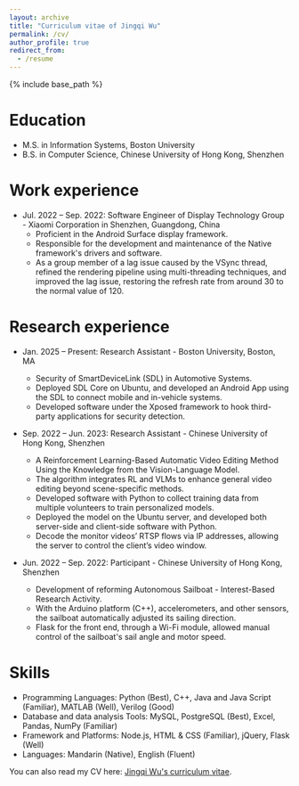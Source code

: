 ```yaml
---
layout: archive
title: "Curriculum vitae of Jingqi Wu"
permalink: /cv/
author_profile: true
redirect_from:
  - /resume
---
```


{% include base_path %}

Education
======
* M.S. in Information Systems, Boston University
* B.S. in Computer Science, Chinese University of Hong Kong, Shenzhen

Work experience
======
* Jul. 2022 – Sep. 2022: Software Engineer of Display Technology Group - Xiaomi Corporation in Shenzhen, Guangdong, China
  * Proficient in the Android Surface display framework.
  * Responsible for the development and maintenance of the Native framework's drivers and software.
  * As a group member of a lag issue caused by the VSync thread, refined the rendering pipeline using multi-threading techniques, and improved the lag issue, restoring the refresh rate from around 30 to the normal value of 120.

Research experience
======
* Jan. 2025 – Present: Research Assistant - Boston University, Boston, MA
  * Security of SmartDeviceLink (SDL) in Automotive Systems.
  * Deployed SDL Core on Ubuntu, and developed an Android App using the SDL to connect mobile and in-vehicle systems.
  *	Developed software under the Xposed framework to hook third-party applications for security detection.

* Sep. 2022 – Jun. 2023: Research Assistant - Chinese University of Hong Kong, Shenzhen
  * A Reinforcement Learning-Based Automatic Video Editing Method Using the Knowledge from the Vision-Language Model.                                                                 
  *	The algorithm integrates RL and VLMs to enhance general video editing beyond scene-specific methods.
  *	Developed software with Python to collect training data from multiple volunteers to train personalized models.
  *	Deployed the model on the Ubuntu server, and developed both server-side and client-side software with Python.
  *	Decode the monitor videos’ RTSP flows via IP addresses, allowing the server to control the client’s video window.

* Jun. 2022 – Sep. 2022: Participant - Chinese University of Hong Kong, Shenzhen
  * Development of reforming Autonomous Sailboat - Interest-Based Research Activity.                                                                            
  *	With the Arduino platform (C++), accelerometers, and other sensors, the sailboat automatically adjusted its sailing direction.
  *	Flask for the front end, through a Wi-Fi module, allowed manual control of the sailboat's sail angle and motor speed.

Skills
======
* Programming Languages: Python (Best), C++, Java and Java Script (Familiar), MATLAB (Well), Verilog (Good)
* Database and data analysis Tools: MySQL, PostgreSQL (Best), Excel, Pandas, NumPy (Familiar)
* Framework and Platforms: Node.js, HTML & CSS (Familiar), jQuery, Flask (Well)
* Languages: Mandarin (Native), English (Fluent)

You can also read my CV here: [Jingqi Wu's curriculum vitae](../assets/curriculum_vitae_of_Jingqi_Wu.pdf).
